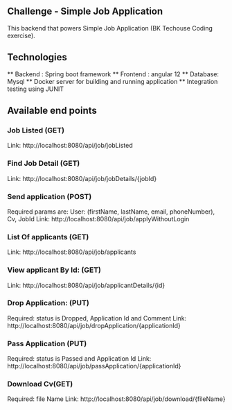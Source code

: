 ## Challenge - Simple Job Application
This backend that powers Simple Job Application (BK Techouse Coding exercise).
## Technologies
**	Backend : Spring boot framework 
**	Frontend : angular 12
**	Database: Mysql 
**	Docker server for building and running application
** Integration testing using JUNIT
## Available end points
### Job Listed (GET)
Link: http://localhost:8080/api/job/jobListed
### Find Job Detail (GET)
Link: http://localhost:8080/api/job/jobDetails/{jobId}
### Send application (POST)
Required params are: 
User: (firstName, lastName, email, phoneNumber), Cv, JobId
Link: http://localhost:8080/api/job/applyWithoutLogin
### List Of applicants (GET)
Link: http://localhost:8080/api/job/applicants
### View applicant By Id: (GET)
Link: http://localhost:8080/api/job/applicantDetails/{id}
### Drop Application: (PUT)
Required: status is Dropped, Application Id and Comment
Link: http://localhost:8080/api/job/dropApplication/{applicationId}
### Pass Application (PUT)
Required: status is Passed and Application Id 
Link: http://localhost:8080/api/job/passApplication/{applicationId}
### Download Cv(GET)
Required: file Name
Link: http://localhost:8080/api/job/download/{fileName}

